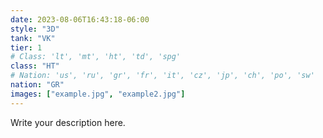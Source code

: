 ```yaml
---
date: 2023-08-06T16:43:18-06:00
style: "3D"
tank: "VK"
tier: 1
# Class: 'lt', 'mt', 'ht', 'td', 'spg'
class: "HT"
# Nation: 'us', 'ru', 'gr', 'fr', 'it', 'cz', 'jp', 'ch', 'po', 'sw'
nation: "GR"
images: ["example.jpg", "example2.jpg"]
---
```

Write your description here.